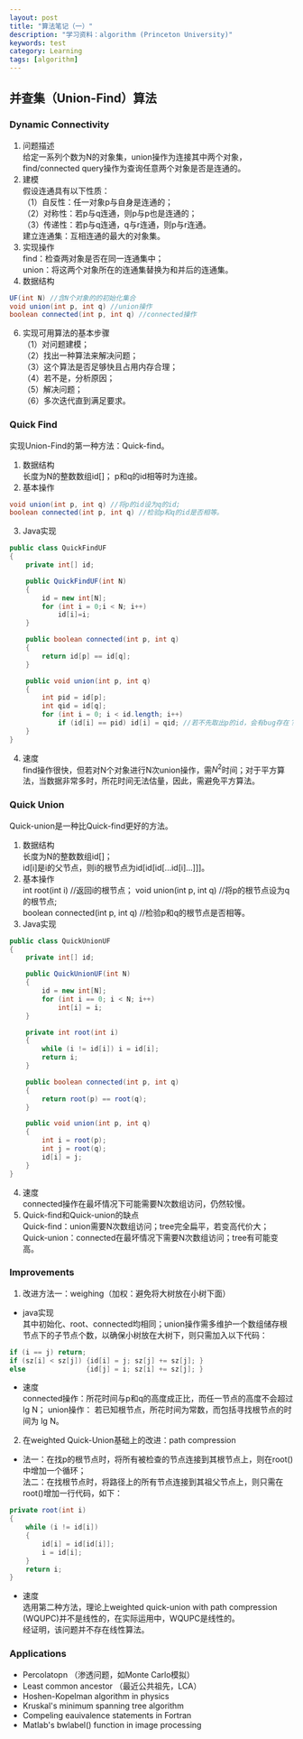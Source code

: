 ```yaml
---
layout: post
title: "算法笔记（一）"
description: "学习资料：algorithm (Princeton University)"
keywords: test
category: Learning
tags: [algorithm]
---
```



## 并查集（Union-Find）算法

### Dynamic Connectivity
1. 问题描述  
给定一系列个数为N的对象集，union操作为连接其中两个对象，find/connected query操作为查询任意两个对象是否是连通的。
2. 建模  
假设连通具有以下性质：   
（1）自反性：任一对象p与自身是连通的；  
（2）对称性：若p与q连通，则p与p也是连通的；  
（3）传递性：若p与q连通，q与r连通，则p与r连通。  
建立连通集：互相连通的最大的对象集。
3. 实现操作  
find：检查两对象是否在同一连通集中；  
union：将这两个对象所在的连通集替换为和并后的连通集。
4. 数据结构  
```java
UF(int N) //含N个对象的的初始化集合  
void union(int p, int q) //union操作
boolean connected(int p, int q) //connected操作
```
6. 实现可用算法的基本步骤  
（1）对问题建模；  
（2）找出一种算法来解决问题；  
（3）这个算法是否足够快且占用内存合理；  
（4）若不是，分析原因；  
（5）解决问题；  
（6）多次迭代直到满足要求。

### Quick Find
实现Union-Find的第一种方法：Quick-find。
1. 数据结构  
长度为N的整数数组id[]；  p和q的id相等时为连接。
2. 基本操作  
```java
void union(int p, int q) //将p的id设为q的id;  
boolean connected(int p, int q) //检验p和q的id是否相等。
```
3. Java实现
```java
public class QuickFindUF
{
    private int[] id;

    public QuickFindUF(int N)
    {
        id = new int[N];
        for (int i = 0;i < N; i++)
            id[i]=i;
    }

    public boolean connected(int p, int q)
    {
        return id[p] == id[q];
    }

    public void union(int p, int q)
    {
        int pid = id[p];
        int qid = id[q];
        for (int i = 0; i < id.length; i++)
            if (id[i] == pid) id[i] = qid; //若不先取出p的id，会有bug存在？
    }
}
```
4. 速度  
find操作很快，但若对N个对象进行N次union操作，需$N^2$时间；对于平方算法，当数据非常多时，所花时间无法估量，因此，需避免平方算法。

### Quick Union
Quick-union是一种比Quick-find更好的方法。  
1. 数据结构  
长度为N的整数数组id[]；  
id[i]是i的父节点，则i的根节点为id[id[id[...id[i]...]]]。
2. 基本操作  
int root(int i) //返回i的根节点；
void union(int p, int q) //将p的根节点设为q的根节点;  
boolean connected(int p, int q) //检验p和q的根节点是否相等。
3. Java实现
```java
public class QuickUnionUF
{
    private int[] id;

    public QuickUnionUF(int N)
    {
        id = new int[N];
        for (int i == 0; i < N; i++)
            int[i] = i;
    }

    private int root(int i)
    {
        while (i != id[i]) i = id[i];
        return i;
    }

    public boolean connected(int p, int q)
    {
        return root(p) == root(q);
    }

    public void union(int p, int q)
    {
        int i = root(p);
        int j = root(q);
        id[i] = j;
    }
}
```
4. 速度  
connected操作在最坏情况下可能需要N次数组访问，仍然较慢。
5. Quick-find和Quick-union的缺点  
Quick-find：union需要N次数组访问；tree完全扁平，若变高代价大；
Quick-union：connected在最坏情况下需要N次数组访问；tree有可能变高。

### Improvements
1. 改进方法一：weighing（加权：避免将大树放在小树下面）  
 * java实现  
 其中初始化、root、connected均相同；union操作需多维护一个数组储存根节点下的子节点个数，以确保小树放在大树下，则只需加入以下代码：
```java
if (i == j) return;
if (sz[i] < sz[j]) {id[i] = j; sz[j] += sz[j]; }
else               {id[j] = i; sz[i] += sz[j]; }
```
* 速度  
connected操作：所花时间与p和q的高度成正比，而任一节点的高度不会超过 lg N；
union操作： 若已知根节点，所花时间为常数，而包括寻找根节点的时间为 lg N。

2. 在weighted Quick-Union基础上的改进：path compression  
* 法一：在找p的根节点时，将所有被检查的节点连接到其根节点上，则在root()中增加一个循环；  
法二：在找根节点时，将路径上的所有节点连接到其祖父节点上，则只需在root()增加一行代码，如下：
```java
private root(int i)
{
    while (i != id[i])
    {
        id[i] = id[id[i]];
        i = id[i];
    }
    return i;
}
```
* 速度  
选用第二种方法，理论上weighted quick-union with path compression (WQUPC)并不是线性的，在实际运用中，WQUPC是线性的。  
经证明，该问题并不存在线性算法。

### Applications  
* Percolatopn （渗透问题，如Monte Carlo模拟）
* Least common ancestor （最近公共祖先，LCA）
* Hoshen-Kopelman algorithm in physics
* Kruskal's minimum spanning tree algorithm
* Compeling eauivalence statements in Fortran
* Matlab's bwlabel() function in image processing